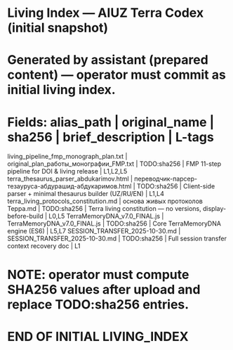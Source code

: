 # Living Index — AIUZ Terra Codex (initial snapshot)
# Generated by assistant (prepared content) — operator must commit as initial living index.
# Fields: alias_path | original_name | sha256 | brief_description | L-tags

living_pipeline_fmp_monograph_plan.txt | original_plan_работы_монографии_FMP.txt | TODO:sha256 | FMP 11-step pipeline for DOI & living release | L1,L2,L5
terra_thesaurus_parser_abdukarimov.html | переводчик-парсер-тезауруса-абдурашид-абдукаримов.html | TODO:sha256 | Client-side parser + minimal thesaurus builder (UZ/RU/EN) | L1,L4
terra_living_protocols_constitution.md | основа живых протоколов Терра.md | TODO:sha256 | Terra living constitution — no versions, display-before-build | L0,L5
TerraMemoryDNA_v7.0_FINAL.js | TerraMemoryDNA_v7.0_FINAL.js | TODO:sha256 | Core TerraMemoryDNA engine (ES6) | L5,L7
SESSION_TRANSFER_2025-10-30.md | SESSION_TRANSFER_2025-10-30.md | TODO:sha256 | Full session transfer context recovery doc | L1
# NOTE: operator must compute SHA256 values after upload and replace TODO:sha256 entries.
# END OF INITIAL LIVING_INDEX
